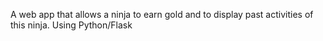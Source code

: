 A web app that allows a ninja to earn gold and to display past activities of this ninja.
Using Python/Flask
